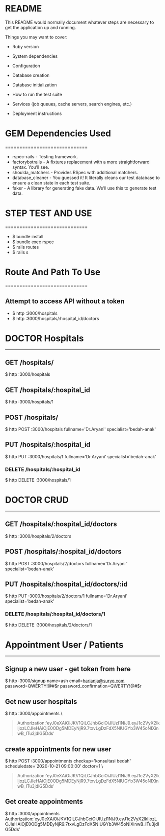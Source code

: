# README

This README would normally document whatever steps are necessary to get the
application up and running.

Things you may want to cover:

* Ruby version

* System dependencies

* Configuration

* Database creation

* Database initialization

* How to run the test suite

* Services (job queues, cache servers, search engines, etc.)

* Deployment instructions


# GEM Dependencies Used
=============================
* rspec-rails - Testing framework.
* factorybotrails - A fixtures replacement with a more straightforward syntax. You’ll see.
* shoulda_matchers - Provides RSpec with additional matchers.
* database_cleaner - You guessed it! It literally cleans our test database to ensure a clean state in each test suite.
* faker - A library for generating fake data. We’ll use this to generate test data.

# STEP TEST AND USE
=============================
* $ bundle install
* $ bundle exec rspec
* $ rails routes
* $ rails s


# Route And Path To Use
=============================

## Attempt to access API without a token
* $ http :3000/hospitals
* $ http :3000/hospitals/:hospital_id/doctors

# DOCTOR Hospitals
-----------------------------
## GET /hospitals/
$ http :3000/hospitals
## GET /hospitals/:hospital_id
$ http :3000/hospitals/1
## POST /hospitals/
$ http POST :3000/hospitals fullname='Dr.Aryani' specialist='bedah-anak'
## PUT /hospitals/:hospital_id
$ http PUT :3000/hospitals/1 fullname='Dr.Aryani' specialist='bedah-anak'
### DELETE /hospitals/:hospital_id
$ http DELETE :3000/hospitals/1

# DOCTOR CRUD
-----------------------------
## GET /hospitals/:hospital_id/doctors
$ http :3000/hospitals/2/doctors
## POST /hospitals/:hospital_id/doctors
$ http POST :3000/hospitals/2/doctors fullname='Dr.Aryani' specialist='bedah-anak'
## PUT /hospitals/:hospital_id/doctors/:id
$ http PUT :3000/hospitals/2/doctors/1 fullname='Dr.Aryani' specialist='bedah-anak'
### DELETE /hospitals/:hospital_id/doctors/1
$ http DELETE :3000/hospitals/2/doctors/1


# Appointment User / Patients
-----------------------------
## Signup a new user - get token from here
$ http :3000/signup name=ash email=harianja@suryo.com password=QWERTY!@#$r password_confirmation=QWERTY!@#$r
## Get new user hospitals
$ http :3000/appointments \
> Authorization:'eyJ0eXAiOiJKV1QiLCJhbGciOiJIUzI1NiJ9.eyJ1c2VyX2lkIjozLCJleHAiOjE0ODg5MDEyNjR9.7txvLgDzFdX5NIUGYb3W45oNIXinwB_ITu3jdlG5Dds'
## create appointments for new user
$ http POST :3000/appointments checkup='konsultasi bedah' scheduledate='2020-10-21 09:00:00' doctor=1 \
> Authorization:'eyJ0eXAiOiJKV1QiLCJhbGciOiJIUzI1NiJ9.eyJ1c2VyX2lkIjozLCJleHAiOjE0ODg5MDEyNjR9.7txvLgDzFdX5NIUGYb3W45oNIXinwB_ITu3jdlG5Dds'
## Get create appointments
$ http :3000/appointments \
Authorization:'eyJ0eXAiOiJKV1QiLCJhbGciOiJIUzI1NiJ9.eyJ1c2VyX2lkIjozLCJleHAiOjE0ODg5MDEyNjR9.7txvLgDzFdX5NIUGYb3W45oNIXinwB_ITu3jdlG5Dds'
